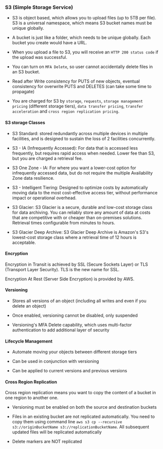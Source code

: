 ### S3 (Simple Storage Service)

- S3 is object based, which allows you to upload files (up to 5TB per file). S3 is a universal namespace, which means S3 bucket names must be unique globally.

- A bucket is just like a folder, which needs to be unique globally. Each bucket you create would have a URL.

- When you upload a file to S3, you will receive an `HTTP 200 status code` if the upload was successful.

- You can turn on `MFA Delete`, so user cannot accidentally delete files in an S3 bucket.

- Read after Write consistency for PUTS of new objects, eventual consistency for overwrite PUTS and DELETES (can take some time to propagate)

- You are charged for S3 by `storage`, `requests`, `storage management pricing` (different storage tiers), `data transfer pricing`, `transfer acceleration` and `cross region replication pricing`.

#### S3 storage Classes

- S3 Standard: stored redundantly across multiple devices in multiple facilities, and is designed to sustain the loss of 2 facilities concurrently.

- S3 - IA (Infrequently Accessed): For data that is accessed less frequently, but requires rapid access when needed. Lower fee than S3, but you are charged a retrieval fee.

- S3 One Zone - IA: For where you want a lower-cost option for infrequently accessed data, but do not require the multiple Availability Zone data resilience.

- S3 - Intelligent Tiering: Designed to optimize costs by automatically moving data to the most cost-effective access tier, without performance impact or operational overhead.

- S3 Glacier: S3 Glacier is a secure, durable and low-cost storage class for data archiving. You can reliably store any amount of data at costs that are competitive with or cheaper than on-premises solutions. Retrieval times configurable from minutes to hours.

- S3 Glacier Deep Archive: S3 Glacier Deep Archive is Amazon's S3's lowest-cost storage class where a retrieval time of 12 hours is acceptable.

#### Encryption

Encryption in Transit is achieved by SSL (Secure Sockets Layer) or TLS (Transport Layer Security). TLS is the new name for SSL.

Encryption At Rest (Server Side Encryption) is provided by AWS.

#### Versioning

- Stores all versions of an object (including all writes and even if you delete an object)

- Once enabled, versioning cannot be disabled, only suspended

- Versioning's MFA Delete capability, which uses multi-factor authentication to add additional layer of security

#### Lifecycle Management

- Automate moving your objects between different storage tiers

- Can be used in conjunction with versioning

- Can be applied to current versions and previous versions

#### Cross Region Replication

Cross region replication means you want to copy the content of a bucket in one region to another one.

- Versioning must be enabled on both the source and destination buckets

- Files in an existing bucket are not replicated automatically. You need to copy them using command line `aws s3 cp --recursive s3://originBucketName s3://replicationBucketName`. All subsequent updated files will be replicated automatically

- Delete markers are NOT replicated
